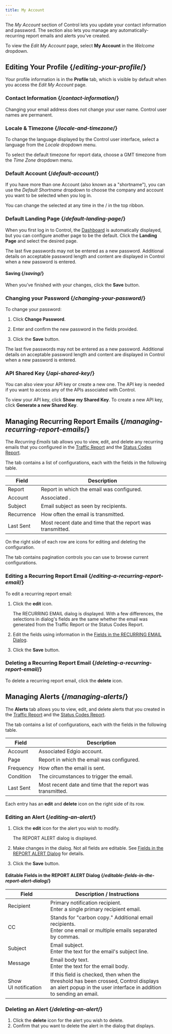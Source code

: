 ```yaml
---
title: My Account
---
```


The *My Account* section of Control lets you update your contact information and password. The section also lets you manage any automatically-recurring report emails and alerts you’ve created.

To view the *Edit My Account* page, select **My Account** in the *Welcome* dropdown.

## Editing Your Profile  {/*editing-your-profile*/}

Your profile information is in the **Profile** tab, which is visible by default when you access the *Edit My Account* page.

### Contact Information  {/*contact-information*/}

<Callout type="info">Changing your email address does not change your user name. Control user names are permanent.</Callout>

### Locale & Timezone  {/*locale-and-timezone*/}

To change the language displayed by the Control user interface, select a language from the *Locale* dropdown menu.

To select the default timezone for report data, choose a GMT timezone from the *Time Zone* dropdown menu.

### Default Account  {/*default-account*/}

If you have more than one Account (also known as a "shortname"), you can use the *Default Shortname* dropdown to choose the company and account you want to be selected when you log in.

<Callout type="info">You can change the selected at any time in the / in the top ribbon.</Callout>

### Default Landing Page  {/*default-landing-page*/}

When you first log in to Control, the [Dashboard](/delivery/control/support_tools/dashboard) is automatically displayed, but you can configure another page to be the default. Click the **Landing Page** and select the desired page.

<Callout type="info">The last five passwords may not be entered as a new password. Additional details on acceptable password length and content are displayed in Control when a new password is entered.</Callout>

#### Saving  {/*saving*/}

When you’ve finished with your changes, click the **Save** button.

### Changing your Password  {/*changing-your-password*/}

To change your password:

1.  Click **Change Password**.

2.  Enter and confirm the new password in the fields provided.

3.  Click the **Save** button.

<Callout type="info">The last five passwords may not be entered as a new password. Additional details on acceptable password length and content are displayed in Control when a new password is entered.</Callout>

### API Shared Key  {/*api-shared-key*/}

You can also view your API key or create a new one. The API key is needed if you want to access any of the APIs associated with Control.

To view your API key, click **Show my Shared Key**. To create a new API key, click **Generate a new Shared Key**.

## Managing Recurring Report Emails  {/*managing-recurring-report-emails*/}

The *Recurring Emails* tab allows you to view, edit, and delete any recurring emails that you configured in the [Traffic Report](/delivery/control/reports/traffic/traffic) and the [Status Codes Report](/delivery/control/reports/content/status_codes).

The tab contains a list of configurations, each with the fields in the following table.

| Field | Description |
| --- | --- |
| Report | Report in which the email was configured. |
| Account | Associated . |
| Subject | Email subject as seen by recipients. |
| Recurrence | How often the email is transmitted. |
| Last Sent | Most recent date and time that the report was transmitted. |

On the right side of each row are icons for editing and deleting the configuration.

The tab contains pagination controls you can use to browse current configurations.

### Editing a Recurring Report Email {/*editing-a-recurring-report-email*/}

To edit a recurring report email:

1.  Click the **edit** icon.

    The RECURRING EMAIL dialog is displayed. With a few differences, the selections in dialog's fields are the same whether the email was generated from the Traffic Report or the Status Codes Report.

2.  Edit the fields using information in the [Fields in the RECURRING EMAIL Dialog](/delivery/control/reports/general_information/general_information#fields-in-the-recurring-email-dialog).

3.  Click the **Save** button.


### Deleting a Recurring Report Email {/*deleting-a-recurring-report-email*/}

To delete a recurring report email, click the **delete** icon.

## Managing Alerts  {/*managing-alerts*/}

The **Alerts** tab allows you to view, edit, and delete alerts that you created in the [Traffic Report](/delivery/control/reports/traffic/traffic) and the [Status Codes Report](/delivery/control/reports/content/status_codes).

The tab contains a list of configurations, each with the fields in the following table.

| Field | Description |
| --- | --- |
| Account | Associated Edgio account. |
| Page | Report in which the email was configured. |
| Frequency | How often the email is sent. |
| Condition | The circumstances to trigger the email. |
| Last Sent | Most recent date and time that the report was transmitted. |

Each entry has an **edit** and **delete** icon on the right side of its row.

### Editing an Alert {/*editing-an-alert*/}

1.  Click the **edit** icon for the alert you wish to modify.

    The REPORT ALERT dialog is displayed.

2.  Make changes in the dialog. Not all fields are editable. See [Fields in the REPORT ALERT Dialog](/delivery/control/reports/general_information/general_information/#fields-in-the-report-alert-dialog) for details.
3.  Click the **Save** button.

#### Editable Fields in the REPORT ALERT Dialog {/*editable-fields-in-the-report-alert-dialog*/}

| Field | Description / Instructions |
| --- | --- |
| Recipient |   Primary notification recipient. <br />Enter a single primary recipient email.  |
| CC  | Stands for "carbon copy." Additional email recipients.<br />Enter one email or multiple emails separated by commas. |
| Subject |  Email subject. <br />Enter the text for the email's subject line.   |
| Message |  	Email body text. <br />Enter the text for the email body.   |
| Show UI notification | If this field is checked, then when the threshold has been crossed, Control displays an alert popup in the user interface in addition to sending an email. |

### Deleting an Alert {/*deleting-an-alert*/}

1.  Click the **delete** icon for the alert you wish to delete.
2.  Confirm that you want to delete the alert in the dialog that displays.
